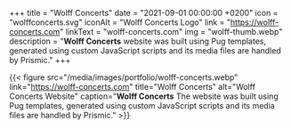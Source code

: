 +++
title = "Wolff Concerts"
date = "2021-09-01 00:00:00 +0200"
icon = "wolffconcerts.svg"
iconAlt = "Wolff Concerts Logo"
link = "https://wolff-concerts.com"
linkText = "wolff-concerts.com"
img = "wolff-thumb.webp"
description = "**Wolff Concerts** website was built using Pug templates, generated using custom JavaScript scripts and its media files are handled by Prismic."
+++

{{< figure src="/media/images/portfolio/wolff-concerts.webp" link="https://wolff-concerts.com" title="Wolff Concerts" alt="Wolff Concerts Website" caption="**Wolff Concerts** The website was built using Pug templates, generated using custom JavaScript scripts and its media files are handled by Prismic." >}}
